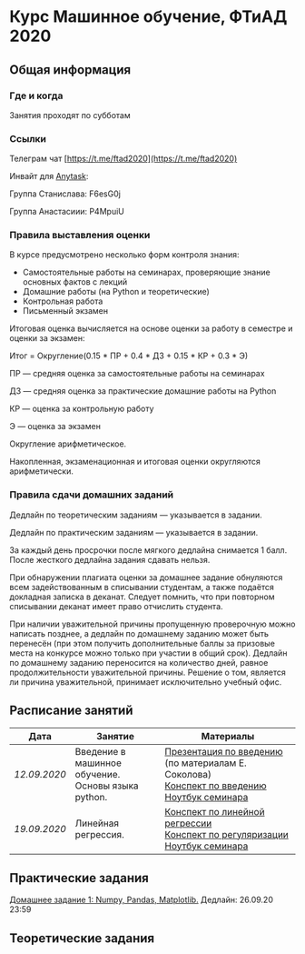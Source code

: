 # Курс Машинное обучение, ФТиАД 2020

## Общая информация

### Где и когда
Занятия проходят по субботам

### Ссылки
Телеграм чат [https://t.me/ftad2020](https://t.me/ftad2020)

Инвайт для [Anytask](https://anytask.org):

Группа Станислава: F6esG0j

Группа Анастасиии: P4MpuiU

### Правила выставления оценки
В курсе предусмотрено несколько форм контроля знания:

- Самостоятельные работы на семинарах, проверяющие знание основных фактов с лекций
- Домашние работы (на Python и теоретические)
- Контрольная работа
- Письменный экзамен

Итоговая оценка вычисляется на основе оценки за работу в семестре и оценки за экзамен:

Итог = Округление(0.15 * ПР + 0.4 * ДЗ + 0.15 * КР + 0.3 * Э)

ПР — средняя оценка за самостоятельные работы на семинарах

ДЗ — средняя оценка за практические домашние работы на Python

КР — оценка за контрольную работу

Э — оценка за экзамен

Округление арифметическое.

Накопленная, экзаменационная и итоговая оценки округляются арифметически.
### Правила сдачи домашних заданий
Дедлайн по теоретическим заданиям — указывается в задании.

Дедлайн по практическим заданиям — указывается в задании.

За каждый день просрочки после мягкого дедлайна снимается 1 балл. После жесткого дедлайна задания сдавать нельзя.

При обнаружении плагиата оценки за домашнее задание обнуляются всем задействованным в списывании студентам, а также подаётся докладная записка в деканат. Следует помнить, что при повторном списывании деканат имеет право отчислить студента.

При наличии уважительной причины пропущенную проверочную можно написать позднее, а дедлайн по домашнему заданию может быть перенесён (при этом получить дополнительные баллы за призовые места на конкурсе можно только при участии в общий срок). Дедлайн по домашнему заданию переносится на количество дней, равное продолжительности уважительной причины. Решение о том, является ли причина уважительной, принимает исключительно учебный офис.

## Расписание занятий

| Дата  | Занятие | Материалы |
| ------------- | ------------- | ------------- |
| *12.09.2020*  | Введение в машинное обучение.<br> Основы языка python. | [Презентация по введению](https://github.com/ftad/ML2018/blob/master/materials/lesson1/lecture_intro.pdf) (по материалам Е. Соколова) <br> [Конспект по введению](https://github.com/esokolov/ml-course-hse/blob/master/2018-fall/lecture-notes/lecture01-intro.pdf) <br> [Ноутбук семинара](https://github.com/ftad/ML2020/blob/master/materials/seminars/sem01-intro.ipynb)|
| *19.09.2020*  | Линейная регрессия. | [Конспект по линейной регрессии](https://github.com/esokolov/ml-course-hse/blob/master/2020-fall/lecture-notes/lecture02-linregr.pdf) <br> [Конспект по регуляризации](https://github.com/esokolov/ml-course-hse/blob/master/2020-fall/lecture-notes/lecture03-linregr.pdf) <br> [Ноутбук семинара](https://github.com/esokolov/ml-course-hse/blob/master/2020-fall/seminars/sem02-sklearn-linregr.ipynb)|




## Практические задания
[Домашнее задание 1: Numpy, Pandas, Matplotlib.](https://github.com/ftad/ML2020/blob/master/materials/homeworks-practice/homework-practice-01.ipynb) Дедлайн: 26.09.20  23:59 



## Теоретические задания

